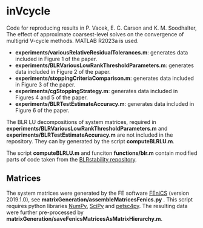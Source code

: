 # inVcycle
Code for reproducing results in P. Vacek, E. C. Carson and K. M. Soodhalter, The effect of approximate coarsest-level solves on the convergence of multigrid V-cycle methods.
MATLAB R2023a is used.

* **experiments/variousRelativeResidualTolerances.m**: generates data included in Figure 1 of the paper.
* **experiments/BLRVariousLowRankThresholdParameters.m**: generates data included in Figure 2 of the paper.
* **experiments/stoppingCriteriaComparison.m**: generates data included in Figure 3 of the paper.
* **experiments/cgStoppingStrategy.m**: generates data included in Figures 4 and 5 of the paper.
* **experiments/BLRTestEstimateAccuracy.m**: generates data included in Figure 6 of the paper.


The BLR LU decompositions of system matrices, required in **experiments/BLRVariousLowRankThresholdParameters.m** and  **experiments/BLRTestEstimateAccuracy.m** are not included in the repository. They can by generated by the script **computeBLRLU.m**.

The script **computeBLRLU.m** and funciton **functions/blr.m** contain modified parts of code taken from the [BLRstability repository](https://gitlab.com/theo.andreas.mary/BLRstability).

## Matrices
The system matrices were generated by the FE software [FEniCS](https://fenicsproject.org/) (version 2019.1.0), see **matrixGeneration/assembleMatricesFenics.py** . This script requires python libraries [NumPy](https://numpy.org/), [SciPy](https://scipy.org/) and [petsc4py](https://gitlab.com/petsc/petsc4py). The resulting data were further pre-processed by **matrixGeneration/saveFenicsMatricesAsMatrixHierarchy.m**. 
